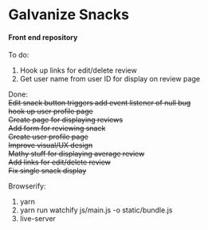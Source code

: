 # Galvanize Snacks 
#### Front end repository

To do:  

1. Hook up links for edit/delete review  
1. Get user name from user ID for display on review page


Done:  
~~Edit snack button triggers add event listener of null bug~~  
~~hook up user profile page~~  
~~Create page for displaying reviews~~  
~~Add form for reviewing snack~~  
~~Create user profile page~~  
~~Improve visual/UX design~~  
~~Mathy stuff for displaying average review~~  
~~Add links for edit/delete review~~  
~~Fix single snack display~~  


Browserify:
1. yarn 
1. yarn run watchify js/main.js -o static/bundle.js
1. live-server
